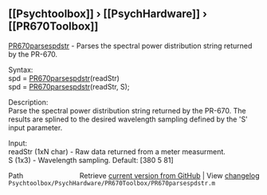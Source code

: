 ## [[Psychtoolbox]] &#8250; [[PsychHardware]] &#8250; [[PR670Toolbox]]

[PR670parsespdstr](PR670parsespdstr) - Parses the  spectral power distribution string returned by the PR-670.  
  
Syntax:  
spd = [PR670parsespdstr](PR670parsespdstr)(readStr)  
spd = [PR670parsespdstr](PR670parsespdstr)(readStr, S);  
  
Description:  
Parse the spectral power distribution string returned by the PR-670.  The  
results are splined to the desired wavelength sampling defined by the 'S'  
input parameter.  
  
Input:  
readStr (1xN char) - Raw data returned from a meter measurment.  
S (1x3) - Wavelength sampling.  Default: [380 5 81]  




<div class="code_header" style="text-align:right;">
  <span style="float:left;">Path&nbsp;&nbsp;</span> <span class="counter">Retrieve <a href=
  "https://raw.github.com/Psychtoolbox-3/Psychtoolbox-3/beta/Psychtoolbox/PsychHardware/PR670Toolbox/PR670parsespdstr.m">current version from GitHub</a> | View <a href=
  "https://github.com/Psychtoolbox-3/Psychtoolbox-3/commits/beta/Psychtoolbox/PsychHardware/PR670Toolbox/PR670parsespdstr.m">changelog</a></span>
</div>
<div class="code">
  <code>Psychtoolbox/PsychHardware/PR670Toolbox/PR670parsespdstr.m</code>
</div>


